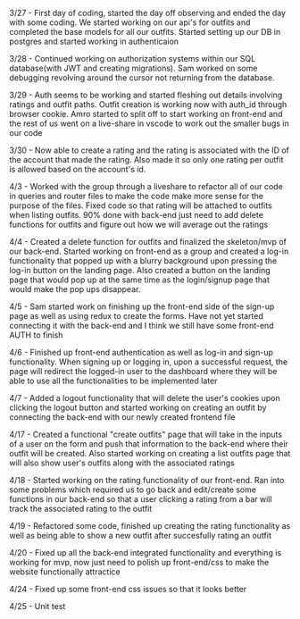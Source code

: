 3/27 - First day of coding, started the day off observing and ended the day with some coding. We started working on our api's for outfits and completed the base models for all our outfits. Started setting up our DB in postgres and started working in authenticaion

3/28 - Continued working on authorization systems within our SQL database(with JWT and creating migrations). Sam worked on some debugging revolving around the cursor not returning from the database.

3/29 - Auth seems to be working and started fleshing out details involving ratings and outfit paths. Outfit creation is working now with auth_id through browser cookie. Amro started to split off to start working on front-end and the rest of us went on a live-share in vscode to work out the smaller bugs in our code

3/30 - Now able to create a rating and the rating is associated with the ID of the account that made the rating. Also made it so only one rating per outfit is allowed based on the account's id.

4/3 - Worked with the group through a liveshare to refactor all of our code in queries and router files to make the code make more sense for the purpose of the files. Fixed code so that rating will be attached to outfits when listing outfits. 90% done with back-end just need to add delete functions for outfits and figure out how we will average out the ratings

4/4 - Created a delete function for outfits and finalized the skeleton/mvp of our back-end. Started working on front-end as a group and created a log-in functionality that popped up with a blurry background upon pressing the log-in button on the landing page. Also created a button on the landing page that would pop up at the same time as the login/signup page that would make the pop ups disappear.

4/5 - Sam started work on finishing up the front-end side of the sign-up page as well as using redux to create the forms. Have not yet started connecting it with the back-end and I think we still have some front-end AUTH to finish

4/6 - Finished up front-end authentication as well as log-in and sign-up functionality. When signing up or logging in, upon a successful request, the page will redirect the logged-in user to the dashboard where they will be able to use all the functionalities to be implemented later

4/7 - Added a logout functionality that will delete the user's cookies upon clicking the logout button and started working on creating an outfit by connecting the back-end with our newly created frontend file

4/17 - Created a functional "create outfits" page that will take in the inputs of a user on the form and push that information to the back-end where their outfit will be created. Also started working on creating a list outfits page that will also show user's outfits along with the associated ratings

4/18 - Started working on the rating functionality  of our front-end. Ran into some problems which required us to go back and edit/create some functions in our back-end so that a user clicking a rating from a bar will track the associated rating to the outfit

4/19 - Refactored some code, finished up creating the rating functionality as well as being able to show a new outfit after succesfully rating an outfit

4/20 - Fixed up all the back-end integrated functionality and everything is working for mvp, now just need to polish up front-end/css to make the website functionally attractice

4/24 - Fixed up some front-end css issues so that it looks better

4/25 - Unit test
